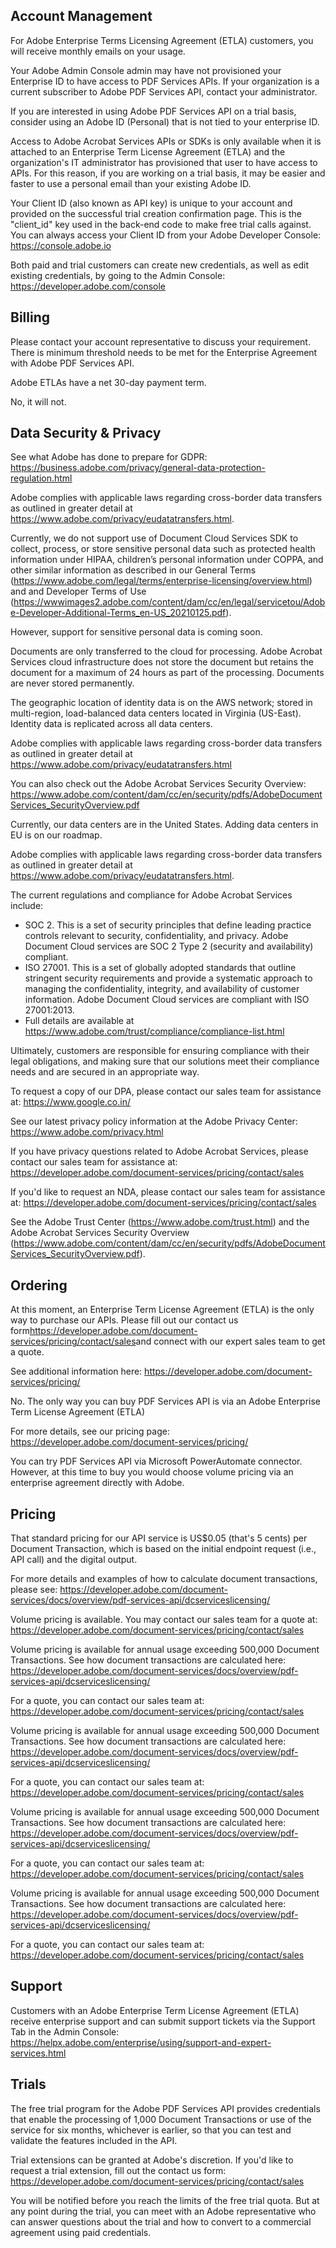 ## Account Management

<Accordion>

<AccordionItem header="How do I see how many API transactions or calls I've used?" slot_id="account-management-how-do-i-see-how-many-api-transactions-or-calls-used">

For Adobe Enterprise Terms Licensing Agreement (ETLA) customers, you will receive monthly emails on your usage.

</AccordionItem>

<AccordionItem header="My company has an existing Enterprise Agreement with Adobe. Can I use the same Adobe credentials for PDF Services API?" slot_id="account-managment-my-company-has-an-existing-enterprise-agreement-with-adobe">

Your Adobe Admin Console admin may have not provisioned your Enterprise ID to have access to PDF Services APIs. If your organization is a current subscriber to Adobe PDF Services API, contact your administrator.

If you are interested in using Adobe PDF Services API on a trial basis, consider using an Adobe ID (Personal) that is not tied to your enterprise ID.

</AccordionItem>

<AccordionItem header="Why do I have to use a personal account when setting up a trial or account? Why can't I use my company's existing enterprise email/account?" slot_id="account-management-why-i-do-have-to-use-a-personal-account-when-setting-up-a-trial-or-account">

Access to Adobe Acrobat Services APIs or SDKs is only available when it is attached to an Enterprise Term License Agreement (ETLA) and the organization's IT administrator has provisioned that user to have access to APIs. For this reason, if you are working on a trial basis, it may be easier and faster to use a personal email than your existing Adobe ID.

</AccordionItem>

<AccordionItem header="Where do I find my Client ID or API key?" slot_id="account-managment-where-do-i-find-my-client-id-or-api-key">

Your Client ID (also known as API key) is unique to your account and provided on the successful trial creation confirmation page. This is the "client_id" key used in the back-end code to make free trial calls against. You can always access your Client ID from your Adobe Developer Console: <a href="<https://console.adobe.io>">https://console.adobe.io</a>

</AccordionItem>

<AccordionItem header="If I already have credentials and need new ones, how do I get them?" slot_id="account-managment-if-i-already-have-credentials-and-need-new-ones">

Both paid and trial customers can create new credentials, as well as edit existing credentials, by going to the Admin Console: <a href="<https://developer.adobe.com/console>">https://developer.adobe.com/console</a>

</AccordionItem>

</Accordion>

## Billing

<Accordion>

<AccordionItem header="My company has an existing Enterprise Agreement with Adobe. Can I add PDF Services API to that existing agreement?" slot_id="billing-my-company-has-an-existing-emterprise-agreement-with-adobe">

Please contact your account representative to discuss your requirement. There is minimum threshold needs to be met for the Enterprise Agreement with Adobe PDF Services API.

</AccordionItem>

<AccordionItem header="When is payment due for an Adobe Enterprise Term License Agreement (ETLA)?" slot_id="billing-when-is-payment-due-for-an-adobe-enterprise-term-license-agreement">

Adobe ETLAs have a net 30-day payment term.

</AccordionItem>

<AccordionItem header="If an API action fails, does this count towards our quota?" slot_id="billing-id-an-api-action-fails-does-this-count-towards-our-quota">

No, it will not.

</AccordionItem>

</Accordion>

## Data Security & Privacy

<Accordion>

<AccordionItem header="What is Adobe doing to comply with GDPR?" slot_id="data-security-privacy-what-is-adobe-doing-to-comply-with-gdpr">

See what Adobe has done to prepare for GDPR: <a href="<https://business.adobe.com/privacy/general-data-protection-regulation.html>">https://business.adobe.com/privacy/general-data-protection-regulation.html</a>

Adobe complies with applicable laws regarding cross-border data transfers as outlined in greater detail at <a href="<https://www.adobe.com/privacy/eudatatransfers.html>">https://www.adobe.com/privacy/eudatatransfers.html</a>.

</AccordionItem>

<AccordionItem header="Can I use PDF Services API  for Sensitive Personal Data or PHI (Personal Health Information) data?" slot_id="data-security-privacy-can-i-use-pdf-services-for-sensitive-personal-data">

Currently, we do not support use of Document Cloud Services SDK to collect, process, or store sensitive personal data such as protected health information under HIPAA, children’s personal information under COPPA, and other similar information as described in our General Terms (<a href="<https://www.adobe.com/legal/terms/enterprise-licensing/overview.html>">https://www.adobe.com/legal/terms/enterprise-licensing/overview.html</a>) and and Developer Terms of Use (<a href="<https://wwwimages2.adobe.com/content/dam/cc/en/legal/servicetou/Adobe-Developer-Additional-Terms_en-US_20210125.pdf>">https://wwwimages2.adobe.com/content/dam/cc/en/legal/servicetou/Adobe-Developer-Additional-Terms_en-US_20210125.pdf</a>).

However, support for sensitive personal data is coming soon.

</AccordionItem>

<AccordionItem header="How does Adobe Acrobat Services use or store file content?" slot_id="data-security-privacy-how-does-acrobat-services-use-or-store-file-content">

Documents are only transferred to the cloud for processing. Adobe Acrobat Services cloud infrastructure does not store the document but retains the document for a maximum of 24 hours as part of the processing. Documents are never stored permanently.

</AccordionItem>

<AccordionItem header="How does Adobe Acrobat Services manage content and identity data?" slot_id="data-security-privacy-how-does-adobe-acrobate-services-manage-content-identity-data">

The geographic location of identity data is on the AWS network; stored in multi-region, load-balanced data centers located in Virginia (US-East). Identity data is replicated across all data centers.

Adobe complies with applicable laws regarding cross-border data transfers as outlined in greater detail at <a href="<https://www.adobe.com/privacy/eudatatransfers.html>">https://www.adobe.com/privacy/eudatatransfers.html</a>

You can also check out the Adobe Acrobat Services Security Overview: <a href="<https://www.adobe.com/content/dam/cc/en/security/pdfs/AdobeDocumentServices_SecurityOverview.pdf>">https://www.adobe.com/content/dam/cc/en/security/pdfs/AdobeDocumentServices_SecurityOverview.pdf</a>

</AccordionItem>

<AccordionItem header="Can you host my data in a specific region (e.g. the EU)?" slot_id="data-security-privacy-can-you-host-my-data-in-specific-region">

Currently, our data centers are in the United States. Adding data centers in EU is on our roadmap.

Adobe complies with applicable laws regarding cross-border data transfers as outlined in greater detail at <a href="<https://www.adobe.com/privacy/eudatatransfers.html>">https://www.adobe.com/privacy/eudatatransfers.html</a>.

</AccordionItem>

<AccordionItem header="What regulatory compliances does Adobe Acrobat Services provide?" slot_id="data-security-privacy-what-regulatory-compliances-does-adobe-acrobate-services-provide">

The current regulations and compliance for Adobe Acrobat Services include:

- SOC 2. This is a set of security principles that define leading practice controls relevant to security, confidentiality, and privacy. Adobe Document Cloud services are SOC 2 Type
 2 (security and availability) compliant.
- ISO 27001. This is a set of globally adopted standards that outline stringent security requirements and provide a systematic approach to managing the confidentiality, integrity, and availability of customer information. Adobe Document Cloud services are compliant with ISO 27001:2013.
- Full details are available at <a href="<https://www.adobe.com/trust/compliance/compliance-list.html>">https://www.adobe.com/trust/compliance/compliance-list.html</a>

Ultimately, customers are responsible for ensuring compliance with their legal obligations, and making sure that our solutions meet their compliance needs and are secured in an appropriate way.

</AccordionItem>

<AccordionItem header="How do I get a copy of Adobe's DPA?" slot_id="data-security-privacy-how-do-i-get-acopy-of-adobe-DBA">

To request a copy of our DPA, please contact our sales team for assistance at: <a href="<https://www.google.co.in/>">https://www.google.co.in/</a>

</AccordionItem>

<AccordionItem header="How can I stay updated on Adobe's Privacy Policy?" slot_id="data-security-privacy-how-can-i-stay-updated-on-adobe-privacy-policy">

See our latest privacy policy information at the Adobe Privacy Center: <a href="<https://www.adobe.com/privacy.html>">https://www.adobe.com/privacy.html</a>

</AccordionItem>

<AccordionItem header="Who can I contact with questions regarding Adobe's Privacy Policy?" slot_id="data-security-privacy-who-can-i-contact-with-questions-regarding-adobe">

If you have privacy questions related to Adobe Acrobat Services, please contact our sales team for assistance at: <a href="<https://developer.adobe.com/document-services/pricing/contact/sales>">https://developer.adobe.com/document-services/pricing/contact/sales</a>

</AccordionItem>

<AccordionItem header="We need to have an NDA in place before we can further discuss our plans to use Adobe PDF Service API. How can I get an NDA executed?" slot_id="data-security-privacy-how-can-i-get-an-nda-executed">

If you'd like to request an NDA, please contact our sales team for assistance at: <a href="<https://developer.adobe.com/document-services/pricing/contact/sales>">https://developer.adobe.com/document-services/pricing/contact/sales</a>

</AccordionItem>

<AccordionItem header="Where can I learn more about Adobe PDF Services API's security policies?" slot_id="data-security-privacy-where-can-i-learn-more-about-adobe-pdf-services-api-security-policies">

See the Adobe Trust Center (<a href="<https://www.adobe.com/trust.html>">https://www.adobe.com/trust.html</a>) and the Adobe Acrobat Services Security Overview (<a href="<https://www.adobe.com/content/dam/cc/en/security/pdfs/AdobeDocumentServices_SecurityOverview.pdf>">https://www.adobe.com/content/dam/cc/en/security/pdfs/AdobeDocumentServices_SecurityOverview.pdf</a>).

</AccordionItem>

</Accordion>

## Ordering

<Accordion>

<AccordionItem header="What payment plans does Adobe offer? Which payment plan is right for me?" slot_id="which_payment_plan_is_right_for_me">

At this moment, an Enterprise Term License Agreement (ETLA) is the only way to purchase our APIs. Please fill out our contact us form<a href="<https://developer.adobe.com/document-services/pricing/contact/sales/>">https://developer.adobe.com/document-services/pricing/contact/sales</a>and connect with our expert sales team to get a quote.

See additional information here: <a href="<https://developer.adobe.com/document-services/pricing/>">https://developer.adobe.com/document-services/pricing/</a>

</AccordionItem>

<AccordionItem header="Can I buy PDF Services API via a reseller?" slot_id="ordering-can-i-buy-pdf-services-api-via-a-reseller">

No. The only way you can buy PDF Services API is via an Adobe Enterprise Term License Agreement (ETLA)

For more details, see our pricing page: <a href="<https://developer.adobe.com/document-services/pricing/>">https://developer.adobe.com/document-services/pricing/</a>

</AccordionItem>

<AccordionItem header="Can I buy PDF Services API transactions via the Microsoft PowerAutomate connectors?" slot_id="ordering-can-i-buy-pdf-services-api-transactions-via-the-microsoft-power-automate-connectors">

You can try PDF Services API via Microsoft PowerAutomate connector. However, at this time to buy you would choose volume pricing via an enterprise agreement directly with Adobe.

</AccordionItem>

</Accordion>

## Pricing

<Accordion>

<AccordionItem header="How much does PDF Services API cost?" slot_id="pricing-how-much-does-pdf-services-api-cost">

That standard pricing for our API service is US$0.05 (that's 5 cents) per Document Transaction, which is based on the initial endpoint request (i.e., API call) and the digital output.

For more details and examples of how to calculate document transactions, please see: <a href="<https://developer.adobe.com/document-services/docs/overview/pdf-services-api/dcserviceslicensing/>">https://developer.adobe.com/document-services/docs/overview/pdf-services-api/dcserviceslicensing/</a>

Volume pricing is available. You may contact our sales team for a quote at: <a href="<https://developer.adobe.com/document-services/pricing/contact/sales>">https://developer.adobe.com/document-services/pricing/contact/sales</a>

</AccordionItem>

<AccordionItem header="Does Adobe offer any discounts for PDF Services API?" slot_id="pricing-does-adobe-offer-any-discussion-for-pdf-services-api">

Volume pricing is available for annual usage exceeding 500,000 Document Transactions. See how document transactions are calculated here: <a href="<https://developer.adobe.com/document-services/docs/overview/pdf-services-api/dcserviceslicensing/>">https://developer.adobe.com/document-services/docs/overview/pdf-services-api/dcserviceslicensing/</a>

For a quote, you can contact our sales team at: <a href="<https://developer.adobe.com/document-services/pricing/contact/sales>">https://developer.adobe.com/document-services/pricing/contact/sales</a>

</AccordionItem>

<AccordionItem header="Do non-profits receive special pricing?" slot_id="pricing-do-non-profits-recevie-special-pricing">

Volume pricing is available for annual usage exceeding 500,000 Document Transactions. See how document transactions are calculated here: <a href="<https://developer.adobe.com/document-services/docs/overview/pdf-services-api/dcserviceslicensing/>">https://developer.adobe.com/document-services/docs/overview/pdf-services-api/dcserviceslicensing/</a>

For a quote, you can contact our sales team at: <a href="<https://developer.adobe.com/document-services/pricing/contact/sales>">https://developer.adobe.com/document-services/pricing/contact/sales</a>

</AccordionItem>

<AccordionItem header="Do academic institutions receive special pricing?" slot_id="pricing-do-acadamic-institutions-receive-special-pricing">

Volume pricing is available for annual usage exceeding 500,000 Document Transactions. See how document transactions are calculated here: <a href="<https://developer.adobe.com/document-services/docs/overview/pdf-services-api/dcserviceslicensing/>">https://developer.adobe.com/document-services/docs/overview/pdf-services-api/dcserviceslicensing/</a>

For a quote, you can contact our sales team at: <a href="<https://developer.adobe.com/document-services/pricing/contact/sales>">https://developer.adobe.com/document-services/pricing/contact/sales</a>

</AccordionItem>

<AccordionItem header="Do government institutions receive special pricing?" slot_id="pricing-do-government-institutions-receive-special-pricing">

Volume pricing is available for annual usage exceeding 500,000 Document Transactions. See how document transactions are calculated here: <a href="<https://developer.adobe.com/document-services/docs/overview/pdf-services-api/dcserviceslicensing/>">https://developer.adobe.com/document-services/docs/overview/pdf-services-api/dcserviceslicensing/</a>

For a quote, you can contact our sales team at: <a href="<https://developer.adobe.com/document-services/pricing/contact/sales>">https://developer.adobe.com/document-services/pricing/contact/sales</a>

</AccordionItem>

</Accordion>

## Support

<Accordion>

<AccordionItem header="What support comes with an ETLA subscription of PDF Services API?" slot_id="pricing-what-support-comes-with-an-ETLA-subscription-of-pdf-services-API">

Customers with an Adobe Enterprise Term License Agreement (ETLA) receive enterprise support and can submit support tickets via the Support Tab in the Admin Console: <a href="<https://helpx.adobe.com/enterprise/using/support-and-expert-services.html>">https://helpx.adobe.com/enterprise/using/support-and-expert-services.html</a>

</AccordionItem>

</Accordion>

## Trials

<Accordion>

<AccordionItem header="What trial does Adobe offer for PDF Services API?" slot_id="trials-what-trial-does-adobe-offer-for-pdf-services-api">

The free trial program for the Adobe PDF Services API provides credentials that enable the processing of 1,000 Document Transactions or use of the service for six months, whichever is earlier, so that you can test and validate the features included in the API.

</AccordionItem>

<AccordionItem header="Can I extend my trial of PDF Services API?" slot_id="trials-can-i-extend-my-trial-of-pdf-services-api">

Trial extensions can be granted at Adobe's discretion. If you'd like to request a trial extension, fill out the contact us form: <a href="<https://developer.adobe.com/document-services/pricing/contact/sales>">https://developer.adobe.com/document-services/pricing/contact/sales</a>

</AccordionItem>

<AccordionItem header="What happens after I use up my free trial quota?" slot_id="trials-what-happens-after-i-use-up-my-free-trial-quota">

You will be notified before you reach the limits of the free trial quota. But at any point during the trial, you can meet with an Adobe representative who can answer questions about the trial and how to convert to a commercial agreement using paid credentials.

</AccordionItem>

</Accordion>

<!-- Todo change https://www.google.co.in/ change that link -->
